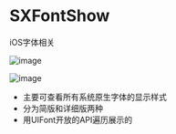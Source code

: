 # SXFontShow
iOS字体相关

![image](https://github.com/dsxNiubility/SXFontShow/raw/master/screenshots/104.png)<br />

![image](https://github.com/dsxNiubility/SXFontShow/raw/master/screenshots/106.png)<br />

* 主要可查看所有系统原生字体的显示样式
* 分为简版和详细版两种
* 用UIFont开放的API遍历展示的
